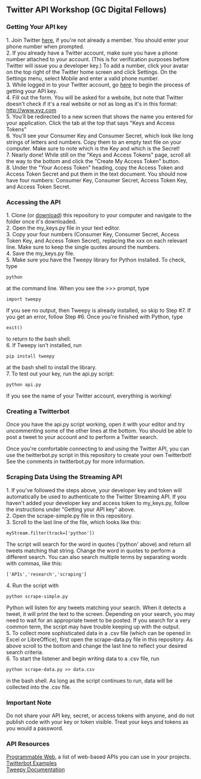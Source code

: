 ## Twitter API Workshop (GC Digital Fellows)

### Getting Your API key

1\. Join Twitter [here](https://twitter.com/signup?lang=en), if you're not already a member. You should enter your phone number when prompted.  
2\. If you already have a Twitter account, make sure you have a phone number attached to your account. (This is for verification purposes before Twitter will issue you a developer key.) To add a number, click your avatar on the top right of the Twitter home screen and click Settings. On the Settings menu, select Mobile and enter a valid phone number.  
3\. While logged in to your Twitter account, go [here](https://dev.twitter.com/apps/new) to begin the process of getting your API key.  
4\. Fill out the form. You will be asked for a website, but note that Twitter doesn't check if it's a real website or not as long as it's in this format: http://www.xyz.com  
5\. You'll be redirected to a new screen that shows the name you entered for your application. Click the tab at the top that says "Keys and Access Tokens"  
6\. You'll see your Consumer Key and Consumer Secret, which look like long strings of letters and numbers. Copy them to an empty text file on your computer. Make sure to note which is the Key and which is the Secret!  
7\. Nearly done! While still on the "Keys and Access Tokens" page, scroll all the way to the bottom and click the "Create My Access Token" button.  
8\. Under the "Your Access Token" heading, copy the Access Token and Access Token Secret and put them in the text document. You should now  have four numbers: Consumer Key, Consumer Secret, Access Token Key, and Access Token Secret.  

### Accessing the API

1\. Clone (or [download](https://github.com/smythp/twitter-workshop/archive/master.zip)) this repository to your computer and navigate to the folder once it's downloaded.  
2\. Open the my_keys.py file in your text editor.  
3\. Copy your four numbers (Consumer Key, Consumer Secret, Access Token Key, and Access Token Secret), replacing the xxx on each relevant line. Make sure to keep the single quotes around the numbers.  
4\. Save the my_keys.py file.  
5\. Make sure you have the Tweepy library for Python installed. To check, type

	python

at the command line. When you see the >>> prompt, type

    import tweepy

If you see no output, then Tweepy is already installed, so skip to Step #7. If you get an error, follow Step #6. Once you're finished with Python, type

    exit()

to return to the bash shell.  
6\. If Tweepy isn't installed, run

	pip install tweepy

at the bash shell to install the library.  
7\. To test out your key, run the api.py script:

	python api.py

If you see the name of your Twitter account, everything is working!  

### Creating a Twitterbot

Once you have the api.py script working, open it with your editor and try uncommenting some of the other lines at the bottom. You should be able to post a tweet to your account and to perform a Twitter search.

Once you're comfortable connecting to and using the Twitter API, you can use the twitterbot.py script in this repository to create your own Twitterbot! See the comments in twitterbot.py for more information.

### Scraping Data Using the Streaming API

1\. If you've followed the steps above, your developer key and token will automatically be used to authenticate to the Twitter Streaming API. If you haven't added your developer key and access token to my_keys.py, follow the instructions under "Getting your API key" above.  
2\. Open the scrape-simple.py file in this repository.  
3\. Scroll to the last line of the file, which looks like this:

    myStream.filter(track=['python'])

The script will search for the word in quotes ('python' above) and return all tweets matching that string. Change the word in quotes to perform a different search. You can also search multiple terms by separating words with commas, like this:

    ['APIs','research','scraping']

4\. Run the script with

	python scrape-simple.py

Python will listen for any tweets matching your search. When it detects a tweet, it will print the text to the screen. Depending on your search, you may need to wait for an appropriate tweet to be posted. If you search for a very common term, the script may have trouble keeping up with the output.  
5\. To collect more sophisticated data in a .csv file (which can be opened in Excel or LibreOffice), first open the scrape-data.py file in this repository. As above scroll to the bottom and change the last line to reflect your desired search criteria.  
6\. To start the listener and begin writing data to a .csv file, run

    python scrape-data.py >> data.csv

in the bash shell. As long as the script continues to run, data will be collected into the .csv file.  

### Important Note

Do not share your API key, secret, or access tokens with anyone, and do not publish code with your key or token visible. Treat your keys and tokens as you would a password.

### API Resources

[Programmable Web](http://www.programmableweb.com), a list of web-based APIs you can use in your projects.  
[Twitterbot Examples](http://nymag.com/following/2015/11/12-weirdest-funniest-smartest-twitter-bots.html)  
[Tweepy Documentation](http://docs.tweepy.org/en/v3.5.0/)  

